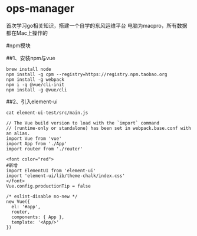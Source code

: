 # ops-manager
首次学习go相关知识，搭建一个自学的东风运维平台
电脑为macpro，所有数据都在Mac上操作的

#npm模块

##1、安装npm与vue
```
brew install node
npm install -g cpm --registry=https://registry.npm.taobao.org
npm install -g webpack  
npm i -g @vue/cli-init
npm install -g @vue/cli
```

##2、引入element-ui
```
cat element-ui-test/src/main.js

// The Vue build version to load with the `import` command
// (runtime-only or standalone) has been set in webpack.base.conf with an alias.
import Vue from 'vue'
import App from './App'
import router from './router'

<font color="red">
#新增
import ElementUI from 'element-ui'
import 'element-ui/lib/theme-chalk/index.css'
</font>
Vue.config.productionTip = false

/* eslint-disable no-new */
new Vue({
  el: '#app',
  router,
  components: { App },
  template: '<App/>'
})

```
